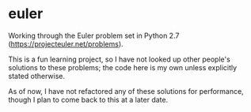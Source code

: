 euler
=====

Working through the Euler problem set in Python 2.7 (https://projecteuler.net/problems).

This is a fun learning project, so I have not looked up other people's solutions to these problems; the code here is my own unless explicitly stated otherwise.

As of now, I have not refactored any of these solutions for performance, though I plan to come back to this at a later date.
